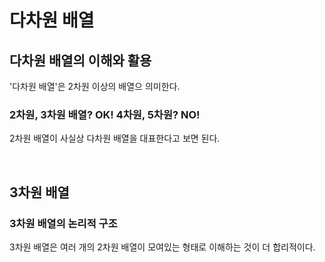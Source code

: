 # 다차원 배열

## 다차원 배열의 이해와 활용
'다차원 배열'은 2차원 이상의 배열으 의미한다.

### 2차원, 3차원 배열? OK! 4차원, 5차원? NO!
2차원 배열이 사실상 다차원 배열을 대표한다고 보면 된다.

</br>

## 3차원 배열

### 3차원 배열의 논리적 구조
3차원 배열은 여러 개의 2차원 배열이 모여있는 형태로 이해하는 것이 더 합리적이다.